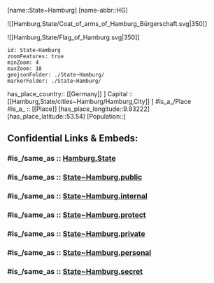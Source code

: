 ﻿---
aliases:
- Hamburg
Confidential: public
icon: Flag_of_Hamburg
isDeleted: false
ISO3166_2: DE-HH
location:
- 53.54
- 9.93222
SpocWebEntityId: 30742
tags:
- geo/State
type: State
---

[name::State~Hamburg] 
[name-abbr::HG] 

![[Hamburg,State/Coat_of_arms_of_Hamburg_Bürgerschaft.svg|350]] 

![[Hamburg,State/Flag_of_Hamburg.svg|350]] 

```leaflet
id: State~Hamburg
zoomFeatures: true 
minZoom: 4 
maxZoom: 18
geojsonFolder: ./State~Hamburg/
markerFolder: ./State~Hamburg/
```

has_place_country:: [[Germany]] ] 
Capital :: [[Hamburg,State/cities~Hamburg/Hamburg,City]] ] 
#is_a_/Place  
#is_a_ :: [[Place]] 
[has_place_longitude::9.93222] 
[has_place_latitude::53.54] 
[Population::] 


## Confidential Links & Embeds: 

### #is_/same_as :: [Hamburg,State](Hamburg,State.md) 

### #is_/same_as :: [State~Hamburg.public](/_public/Earth/Continent/Europe/Europe~Central/Germany/Germany~West/State~Hamburg.public.md) 

### #is_/same_as :: [State~Hamburg.internal](/_internal/Earth/Continent/Europe/Europe~Central/Germany/Germany~West/State~Hamburg.internal.md) 

### #is_/same_as :: [State~Hamburg.protect](/_protect/Earth/Continent/Europe/Europe~Central/Germany/Germany~West/State~Hamburg.protect.md) 

### #is_/same_as :: [State~Hamburg.private](/_private/Earth/Continent/Europe/Europe~Central/Germany/Germany~West/State~Hamburg.private.md) 

### #is_/same_as :: [State~Hamburg.personal](/_personal/Earth/Continent/Europe/Europe~Central/Germany/Germany~West/State~Hamburg.personal.md) 

### #is_/same_as :: [State~Hamburg.secret](/_secret/Earth/Continent/Europe/Europe~Central/Germany/Germany~West/State~Hamburg.secret.md)

